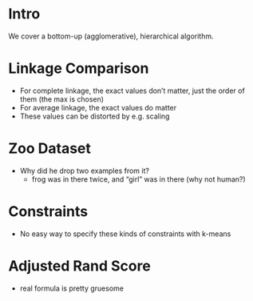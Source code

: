 # Intro

We cover a bottom-up (agglomerative), hierarchical algorithm.

# Linkage Comparison

- For complete linkage, the exact values don’t matter, just the order of them (the max is chosen)
- For average linkage, the exact values do matter
- These values can be distorted by e.g. scaling

# Zoo Dataset

- Why did he drop two examples from it?
  - frog was in there twice, and “girl” was in there (why not human?)

# Constraints

- No easy way to specify these kinds of constraints with k-means

# Adjusted Rand Score

- real formula is pretty gruesome
